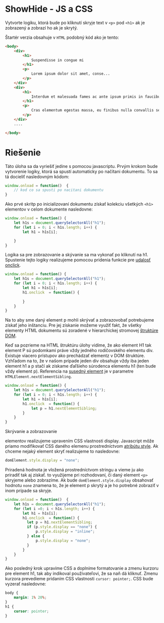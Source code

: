 # ShowHide - JS a CSS

Vytvorte logiku, ktorá bude po kliknutí skryje text v `<p>` pod `<h1>` ak je zobrazený a zobrazí ho
ak je skrytý. 

Štartér verzia obsahuje v `HTML` podobný kód ako je tento:
```html
<body>
    <div>
        <h1>
            Suspendisse in congue mi
        </h1>
        <p>
            Lorem ipsum dolor sit amet, conse...
        </p>
    </div>
    <div>
        <h1>
            Interdum et malesuada fames ac ante ipsum primis in faucibus
        </h1>
        <p>
            Cras elementum egestas massa, eu finibus nulla convallis se...
        </p>
    </div>
    ....

</body>
```

# Riešenie

Táto úloha sa da vyriešiť jedine s pomocou javascriptu. Prvým krokom bude vytvorenie logiky, ktorá sa spustí automaticky
po načítani dokumentu. To sa tá docieliť nasledovným kódom:

```javascript
window.onload = function()  {
    // kod co sa spusti po nacitani dokumentu    
}
```

Ako prvé skritp po inicializovaní dokumentu získať kolekciu všetkých `<h1>` elementov v celom dokumente nasledovne:

```javascript
window.onload = function() {
    let h1s = document.querySelectorAll("h1");
    for (let i = 0; i < h1s.length; i++) {
        let h1 = h1s[i];

    }
}
```

Logika sa pre zobrazovanie a skývanie sa ma vykonať po kliknutí na h1. Spustenie tejto logiky realizujeme pomocou
pridenia funkcie pre [udalosť onclick](https://www.w3schools.com/jsref/event_onclick.asp).

```javascript
window.onload = function() {
    let h1s = document.querySelectorAll("h1");
    for (let i = 0; i < h1s.length; i++) {
        let h1 = h1s[i];
        h1.onclick  = function() { 
            
        }
    }
}
```

Na to aby sme daný element p mohli skrývať a zobrazovobať potrebujeme získať jeho inštanciu. Pre jej získanie možeme
využiť fakt, že všetky elementy HTML dokumentu sú zoradené v hierarchickej stromovej [štruktúre DOM](https://developer.mozilla.org/en-US/docs/Web/API/Document_Object_Model/Introduction).

Keď sa pozrieme na HTML štruktúru úlohy vidíme, že ako element H1 tak element P sú podomkami práve vždy jedného
rodičovského elementu div. Existuje viacero prístupov ako prechádzať elementz v DOM štruktúre. Vzhľadom na to, že v našom
prípade jeden div obsahuje vždy iba jeden element h1 a p stačí ak získame ďaľšieho súrodenca elementu h1 (ten bude vždy
element p). Referencia na [susedný element](https://developer.mozilla.org/en-US/docs/Web/API/Element/nextElementSibling)
je v parametre `HTMLElement.nextElementSibling`.

```javascript
window.onload = function() {
    let h1s = document.querySelectorAll("h1");
    for (let i = 0; i < h1s.length; i++) {
        let h1 = h1s[i];
        h1.onclick  = function() {
            let p = h1.nextElementSibling;
        }
    }
}
```

Skrývanie a zobrazovanie <p> elementov realizujeme upravením CSS vlastnosti display. Javascript môže priamo modifikovať
CSS daného elemenu prostredníctvom [atribútu style](https://www.w3schools.com/jsref/prop_html_style.asp).
Ak chceme nejaký element skryť realizujeme to nasledovne:

```javascript
domElement.style.display = "none";
```

Priradená hodnota je vložená prostredníctvom stringu a vieme ju ako priradiť tak aj získať. to využijeme pri rozhodovaní, 
či daný element `<p>` skryjeme alebo zobrazíme. Ak bude `domElement.style.display` obsahovať hodnotu `none` znamena to,
že je element p skrytý a je ho potrebné zobraziť v inom prípade sa skryje. 

```javascript
window.onload = function()  {
    let h1s = document.querySelectorAll("h1");
    for (let i =0; i < h1s.length; i++) {
        let h1 = h1s[i];
        h1.onclick  = function() {
          let p = h1.nextElementSibling;
          if (p.style.display == "none") {
              p.style.display = "inline";
          } else {
              p.style.display = "none";
          }
        }
    }
}
```

Ako posledný krok upravíme CSS a doplníme formatovanie a zmenu kurzoru pre element h1, tak aby indikoval použivateľovi, 
že sa naň dá kliknuť. Zmenu kurzora prevedieme pridaním CSS vlastnosti `cursor: pointer;`. CSS bude vyzerať nasledovne:

```css
body {
    margin: 1% 20%;
}
h1 {
    cursor: pointer;
}
```